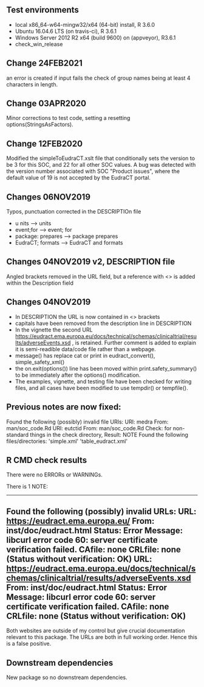 ## Test environments
* local x86_64-w64-mingw32/x64 (64-bit) install, R 3.6.0
* Ubuntu 16.04.6 LTS (on travis-ci), R 3.6.1
* Windows Server 2012 R2 x64 (build 9600) on (appveyor), R3.6.1
* check_win_release

## Change 24FEB2021

an error is created if input fails the check of group names being at least 4 characters in length.


## Change 03APR2020

Minor corrections to test code, setting a resetting options(StringsAsFactors).

## Change 12FEB2020

Modified the  simpleToEudraCT.xslt file that conditionally sets the version to be 3 for this SOC, and 22 for all other SOC values. A bug was detected with the version number associated with SOC "Product issues", where the default value of 19 is not accepted by the EudraCT portal.

## Changes 06NOV2019

Typos, punctuation corrected in the DESCRIPTIOn file

* u  nits   -->  units
* event;for  -->  event; for
* package: prepares --> package prepares
* EudraCT; formats -->  EudraCT and formats


## Changes 04NOV2019 v2, DESCRIPTION file

Angled brackets removed in the URL field, but a reference with <> is added within the Description field

## Changes 04NOV2019

* In DESCRIPTION the URL is now contained in <> brackets
* capitals have been removed from the description line in DESCRIPTION
* In the vignette the second URL https://eudract.ema.europa.eu/docs/technical/schemas/clinicaltrial/results/adverseEvents.xsd , is retained. Further comment is added to explain it is semi-readible data/code file rather than a webpage.
* message() has replace cat or print in eudract_convert(), simple_safety_xml()
* the on.exit(options()) line has been moved within print.safety_summary() to be immediately after the options() modification.
* The examples, vignette, and testing file have been checked for writing files, and all cases have been modified to use tempdir() or tempfile().



## Previous notes are now fixed:

Found the following (possibly) invalid file URIs:
     URI: medra
       From: man/soc_code.Rd
     URI: eutctid
       From: man/soc_code.Rd
Check: for non-standard things in the check directory, Result: NOTE
   Found the following files/directories:
     'simple.xml' 'table_eudract.xml'



## R CMD check results
There were no ERRORs or WARNINGs.

There is 1 NOTE:

---

Found the following (possibly) invalid URLs:
    URL: https://eudract.ema.europa.eu/
      From: inst/doc/eudract.html
      Status: Error
      Message: libcurl error code 60:
        	server certificate verification failed. CAfile: none CRLfile: none
        	(Status without verification: OK)
    URL: https://eudract.ema.europa.eu/docs/technical/schemas/clinicaltrial/results/adverseEvents.xsd
      From: inst/doc/eudract.html
      Status: Error
      Message: libcurl error code 60:
        	server certificate verification failed. CAfile: none CRLfile: none
        	(Status without verification: OK)
---  

Both websites are outside of my control but give crucial documentation relevant to this package. The URLs are both in full working order. Hence this is a false positive.

## Downstream dependencies

New package so no downstream dependencies.
